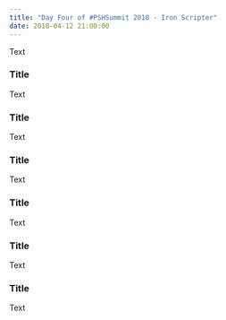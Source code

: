 ```yaml
---
title: "Day Four of #PSHSummit 2018 - Iron Scripter"
date: 2018-04-12 21:00:00
---
```


Text

### Title

Text

### Title

Text

### Title

Text

### Title

Text

### Title

Text

### Title

Text
